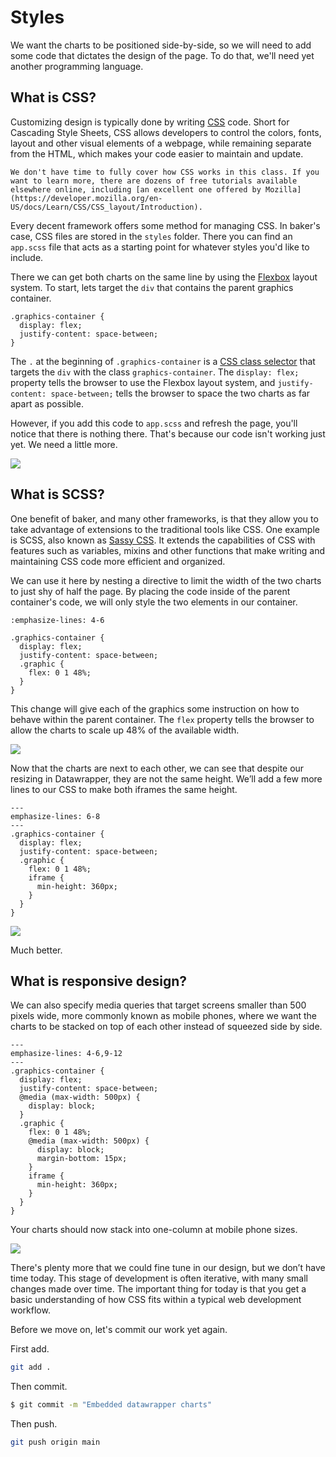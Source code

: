 # Styles

We want the charts to be positioned side-by-side, so we will need to add some code that dictates the design of the page. To do that, we'll need yet another programming language.

## What is CSS?

Customizing design is typically done by writing [CSS](https://en.wikipedia.org/wiki/CSS) code. Short for Cascading Style Sheets, CSS allows developers to control the colors, fonts, layout and other visual elements of a webpage, while remaining separate from the HTML, which makes your code easier to maintain and update.

```{note}
We don't have time to fully cover how CSS works in this class. If you want to learn more, there are dozens of free tutorials available elsewhere online, including [an excellent one offered by Mozilla](https://developer.mozilla.org/en-US/docs/Learn/CSS/CSS_layout/Introduction).
```

Every decent framework offers some method for managing CSS. In baker's case, CSS files are stored in the `styles` folder. There you can find an `app.scss` file that acts as a starting point for whatever styles you'd like to include.

There we can get both charts on the same line by using the [Flexbox](https://developer.mozilla.org/en-US/docs/Web/CSS/CSS_Flexible_Box_Layout/Basic_Concepts_of_Flexbox) layout system. To start, lets target the `div` that contains the parent graphics container.

```{code-block}
.graphics-container {
  display: flex;
  justify-content: space-between;
}
```

The `.` at the beginning of `.graphics-container` is a [CSS class selector](https://developer.mozilla.org/en-US/docs/Web/CSS/Class_selectors) that targets the `div` with the class `graphics-container`. The `display: flex;` property tells the browser to use the Flexbox layout system, and `justify-content: space-between;` tells the browser to space the two charts as far apart as possible.

However, if you add this code to `app.scss` and refresh the page, you'll notice that there is nothing there. That's because our code isn't working just yet. We need a little more.

![](_static/no-flex.png)

## What is SCSS?

One benefit of baker, and many other frameworks, is that they allow you to take advantage of extensions to the traditional tools like CSS. One example is SCSS, also known as [Sassy CSS](https://sass-lang.com/). It extends the capabilities of CSS with features such as variables, mixins and other functions that make writing and maintaining CSS code more efficient and organized.

We can use it here by nesting a directive to limit the width of the two charts to just shy of half the page. By placing the code inside of the parent container's code, we will only style the two elements in our container.

```{code-block}
:emphasize-lines: 4-6

.graphics-container {
  display: flex;
  justify-content: space-between;
  .graphic {
    flex: 0 1 48%;
  }
}
```

This change will give each of the graphics some instruction on how to behave within the parent container. The `flex` property tells the browser to allow the charts to scale up 48% of the available width.

![](_static/first-flex.png)

Now that the charts are next to each other, we can see that despite our resizing in Datawrapper, they are not the same height. We’ll add a few more lines to our CSS to make both iframes the same height.

```{code-block}
---
emphasize-lines: 6-8
---
.graphics-container {
  display: flex;
  justify-content: space-between;
  .graphic {
    flex: 0 1 48%;
    iframe {
      min-height: 360px;
    }
  }
}
```

![](_static/flex-fixed.png)

Much better.

## What is responsive design?

We can also specify media queries that target screens smaller than 500 pixels wide, more commonly known as mobile phones, where we want the charts to be stacked on top of each other instead of squeezed side by side.

```{code-block} scss
---
emphasize-lines: 4-6,9-12
---
.graphics-container {
  display: flex;
  justify-content: space-between;
  @media (max-width: 500px) {
    display: block;
  }
  .graphic {
    flex: 0 1 48%;
    @media (max-width: 500px) {
      display: block;
      margin-bottom: 15px;
    }
    iframe {
      min-height: 360px;
    }
  }
}
```

Your charts should now stack into one-column at mobile phone sizes.

![](_static/mobile-size.png)

There's plenty more that we could fine tune in our design, but we don’t have time today. This stage of development is often iterative, with many small changes made over time. The important thing for today is that you get a basic understanding of how CSS fits within a typical web development workflow.

Before we move on, let's commit our work yet again.

First add.

```bash
git add .
```

Then commit.

```bash
$ git commit -m "Embedded datawrapper charts"
```

Then push.

```bash
git push origin main
```